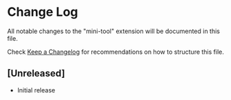 # Change Log

All notable changes to the "mini-tool" extension will be documented in this file.

Check [Keep a Changelog](http://keepachangelog.com/) for recommendations on how to structure this file.

## [Unreleased]

- Initial release